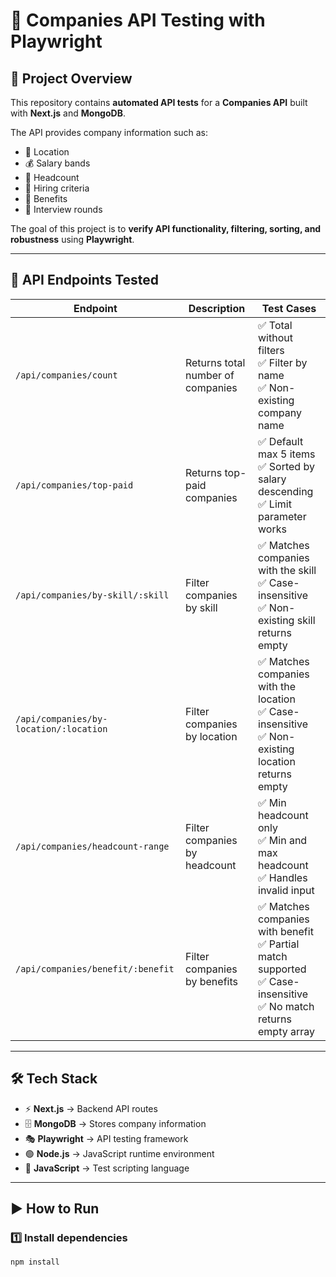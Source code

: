 # 🏢 Companies API Testing with Playwright

## 📌 Project Overview
This repository contains **automated API tests** for a **Companies API** built with **Next.js** and **MongoDB**.  

The API provides company information such as:
- 📍 Location  
- 💰 Salary bands  
- 👥 Headcount  
- 📝 Hiring criteria  
- 🎁 Benefits  
- 🧩 Interview rounds  

The goal of this project is to **verify API functionality, filtering, sorting, and robustness** using **Playwright**.

---

## 📂 API Endpoints Tested

| Endpoint | Description | Test Cases |
|----------|-------------|------------|
| `/api/companies/count` | Returns total number of companies | ✅ Total without filters <br> ✅ Filter by name <br> ✅ Non-existing company name |
| `/api/companies/top-paid` | Returns top-paid companies | ✅ Default max 5 items <br> ✅ Sorted by salary descending <br> ✅ Limit parameter works |
| `/api/companies/by-skill/:skill` | Filter companies by skill | ✅ Matches companies with the skill <br> ✅ Case-insensitive <br> ✅ Non-existing skill returns empty |
| `/api/companies/by-location/:location` | Filter companies by location | ✅ Matches companies with the location <br> ✅ Case-insensitive <br> ✅ Non-existing location returns empty |
| `/api/companies/headcount-range` | Filter companies by headcount | ✅ Min headcount only <br> ✅ Min and max headcount <br> ✅ Handles invalid input |
| `/api/companies/benefit/:benefit` | Filter companies by benefits | ✅ Matches companies with benefit <br> ✅ Partial match supported <br> ✅ Case-insensitive <br> ✅ No match returns empty array |

---

## 🛠️ Tech Stack

- ⚡ **Next.js** → Backend API routes  
- 🗄️ **MongoDB** → Stores company information  
- 🎭 **Playwright** → API testing framework  
- 🟢 **Node.js** → JavaScript runtime environment  
- 📜 **JavaScript** → Test scripting language  

---

## ▶️ How to Run

### 1️⃣ Install dependencies
```bash
npm install
